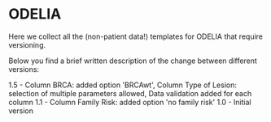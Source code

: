 # ODELIA

Here we collect all the (non-patient data!) templates for ODELIA that require versioning.

Below you find a brief written description of the change between different versions:

1.5 - Column BRCA: added option 'BRCAwt', Column Type of Lesion: selection of multiple parameters allowed, Data validation added for each column
1.1 - Column Family Risk: added option 'no family risk'
1.0 - Initial version